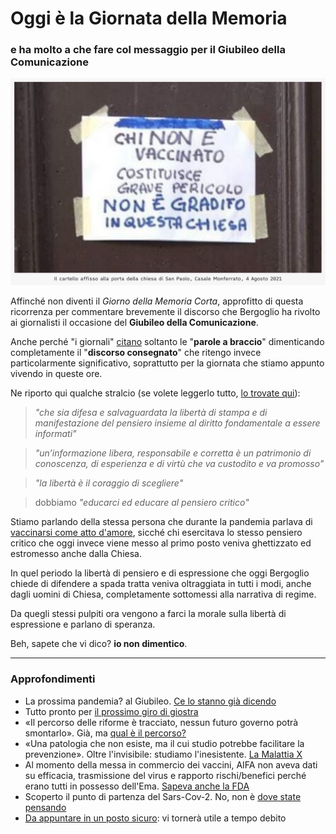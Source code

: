# Oggi è la Giornata della Memoria

### e ha molto a che fare col messaggio per il Giubileo della Comunicazione

![Il cartello affisso alla porta della chiesa di San Paolo, Casale Monferrato, 4 agosto 2021](/img/chiesa-cartello.jpg)

Affinché non diventi il *Giorno della Memoria Corta*, approfitto di questa ricorrenza per commentare brevemente il discorso che Bergoglio ha rivolto ai giornalisti il occasione del **Giubileo della Comunicazione**.

Anche perché "i giornali" [citano](https://www.ancoraonline.it/2025/01/27/giubileo-della-comunicazione/) soltanto le "**parole a braccio**" dimenticando completamente il "**discorso consegnato**" che ritengo invece particolarmente significativo, soprattutto per la giornata che stiamo appunto vivendo in queste ore.

Ne riporto qui qualche stralcio (se volete leggerlo tutto, [lo trovate qui](https://www.vatican.va/content/francesco/it/speeches/2025/january/documents/20250125-giubileo-comunicazione.html)):

> *"che sia difesa e salvaguardata la libertà di stampa e di manifestazione del pensiero insieme al diritto fondamentale a essere informati"*

> *"un’informazione libera, responsabile e corretta è un patrimonio di conoscenza, di esperienza e di virtù che va custodito e va promosso"*

> *"la libertà è il coraggio di scegliere"*

> dobbiamo *"educarci ed educare al pensiero critico"*

Stiamo parlando della stessa persona che durante la pandemia parlava di [vaccinarsi come atto d'amore](https://www.vaticannews.va/it/papa/news/2021-08/videomessaggio-sulle-vaccinazioni.html), sicché chi esercitava lo stesso pensiero critico che oggi invece viene messo al primo posto veniva ghettizzato ed estromesso anche dalla Chiesa.

In quel periodo la libertà di pensiero e di espressione che oggi Bergoglio chiede di difendere a spada tratta veniva oltraggiata in tutti i modi, anche dagli uomini di Chiesa, completamente sottomessi alla narrativa di regime.

Da quegli stessi pulpiti ora vengono a farci la morale sulla libertà di espressione e parlano di speranza.

Beh, sapete che vi dico? **io non dimentico**. 

---
### Approfondimenti
- La prossima pandemia? al Giubileo. [Ce lo stanno già dicendo](/articles/2025-01-08-ia-catastrofe.html)
- Tutto pronto per [il prossimo giro di giostra](/articles/2024-03-08-tutto-pronto-per-il-prossimo-giro-di-giostra.html)
- «Il percorso delle riforme è tracciato, nessun futuro governo potrà smontarlo». Già, ma [qual è il percorso?](/articles/2024-02-27-sveglia-occidente.html)
- «Una patologia che non esiste, ma il cui studio potrebbe facilitare la prevenzione». Oltre l'invisibile: studiamo l'inesistente. [La Malattia X](/articles/2024-01-19-malattia-x.html)
- Al momento della messa in commercio dei vaccini, AIFA non aveva dati su efficacia, trasmissione del virus e rapporto rischi/benefici perché erano tutti in possesso dell'Ema. [Sapeva anche la FDA](/articles/2023-12-15-fda-slide-vaccini.html)
- Scoperto il punto di partenza del Sars-Cov-2. No, non è [dove state pensando](/articles/2023-02-28-dove-nasce-il-covid.html)
- [Da appuntare in un posto sicuro](/articles/2022-12-14-covid-atto-secondo.html): vi tornerà utile a tempo debito